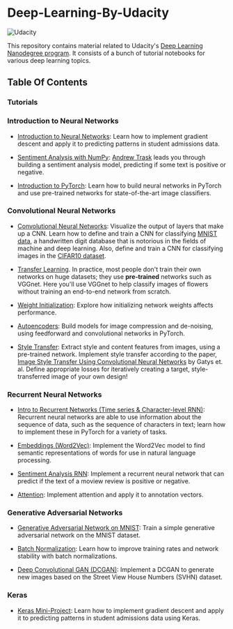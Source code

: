 # Deep-Learning-By-Udacity


![Udacity](https://github.com/shrikantnaidu/Deep-Learning-Nanodegree-Projects/blob/master/image/Udacity.png)

This repository contains material related to Udacity's [Deep Learning Nanodegree program](https://www.udacity.com/course/deep-learning-nanodegree--nd101). It consists of a bunch of tutorial notebooks for various deep learning topics. 


## Table Of Contents

### Tutorials

### Introduction to Neural Networks

* [Introduction to Neural Networks](https://github.com/shrikantnaidu/Deep-Learning-By-Udacity/tree/master/introduction_to_neural_networks): Learn how to implement gradient descent and apply it to predicting patterns in student admissions data.

* [Sentiment Analysis with NumPy](https://github.com/udacity/deep-learning-v2-pytorch/tree/master/sentiment-analysis-network): [Andrew Trask](http://iamtrask.github.io/) leads you through building a sentiment analysis model, predicting if some text is positive or negative.

* [Introduction to PyTorch](https://github.com/shrikantnaidu/Deep-Learning-By-Udacity/tree/master/introduction_to_pytorch): Learn how to build neural networks in PyTorch and use pre-trained networks for state-of-the-art image classifiers.

### Convolutional Neural Networks

* [Convolutional Neural Networks](https://github.com/shrikantnaidu/Deep-Learning-By-Udacity/tree/master/convolutional_neural_networks): Visualize the output of layers that make up a CNN. Learn how to define and train a CNN for classifying [MNIST data](https://en.wikipedia.org/wiki/MNIST_database), a handwritten digit database that is notorious in the fields of machine and deep learning. Also, define and train a CNN for classifying images in the [CIFAR10 dataset](https://www.cs.toronto.edu/~kriz/cifar.html).

* [Transfer Learning](https://github.com/shrikantnaidu/Deep-Learning-By-Udacity/tree/master/transfer_learning). In practice, most people don't train their own networks on huge datasets; they use **pre-trained** networks such as VGGnet. Here you'll use VGGnet to help classify images of flowers without training an end-to-end network from scratch.  

* [Weight Initialization](https://github.com/shrikantnaidu/Deep-Learning-By-Udacity/tree/master/weight_initialization): Explore how initializing network weights affects performance.

* [Autoencoders](https://github.com/shrikantnaidu/Deep-Learning-By-Udacity/tree/master/autoencoder): Build models for image compression and de-noising, using feedforward and convolutional networks in PyTorch.

* [Style Transfer](https://github.com/shrikantnaidu/Deep-Learning-By-Udacity/tree/master/style_transfer): Extract style and content features from images, using a pre-trained network. Implement style transfer according to the paper, [Image Style Transfer Using Convolutional Neural Networks](https://www.cv-foundation.org/openaccess/content_cvpr_2016/papers/Gatys_Image_Style_Transfer_CVPR_2016_paper.pdf) by Gatys et. al. Define appropriate losses for iteratively creating a target, style-transferred image of your own design!


### Recurrent Neural Networks

* [Intro to Recurrent Networks (Time series & Character-level RNN)](https://github.com/shrikantnaidu/Deep-Learning-By-Udacity/tree/master/recurrent_neural_networks): Recurrent neural networks are able to use information about the sequence of data, such as the sequence of characters in text; learn how to implement these in PyTorch for a variety of tasks.

* [Embeddings (Word2Vec)](https://github.com/shrikantnaidu/Deep-Learning-By-Udacity/tree/master/word2vec_embeddings): Implement the Word2Vec model to find semantic representations of words for use in natural language processing.

* [Sentiment Analysis RNN](https://github.com/shrikantnaidu/Deep-Learning-By-Udacity/tree/master/sentiment_analysis_rnn): Implement a recurrent neural network that can predict if the text of a moview review is positive or negative.

* [Attention](https://github.com/shrikantnaidu/Deep-Learning-By-Udacity/tree/master/attention): Implement attention and apply it to annotation vectors.

### Generative Adversarial Networks

* [Generative Adversarial Network on MNIST](https://github.com/shrikantnaidu/Deep-Learning-By-Udacity/tree/master/mnist_gan): Train a simple generative adversarial network on the MNIST dataset.

* [Batch Normalization](https://github.com/shrikantnaidu/Deep-Learning-By-Udacity/tree/master/batch_nomarlization): Learn how to improve training rates and network stability with batch normalizations.

* [Deep Convolutional GAN (DCGAN)](https://github.com/shrikantnaidu/Deep-Learning-By-Udacity/tree/master/deep_convolutional_gan): Implement a DCGAN to generate new images based on the Street View House Numbers (SVHN) dataset.



### Keras
* [Keras Mini-Project](https://github.com/shrikantnaidu/Deep-Learning-By-Udacity/tree/master/keras/student_admissions_keras): Learn how to implement gradient descent and apply it to predicting patterns in student admissions data using Keras.
